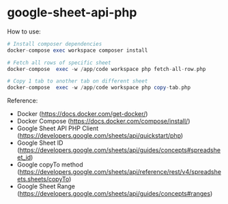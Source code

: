 # google-sheet-api-php

How to use:
```php
# Install composer dependencies
docker-compose exec workspace composer install 

# Fetch all rows of specific sheet
docker-compose  exec -w /app/code workspace php fetch-all-row.php

# Copy 1 tab to another tab on different sheet
docker-compose  exec -w /app/code workspace php copy-tab.php
```
Reference:
- Docker (https://docs.docker.com/get-docker/)
- Docker Compose (https://docs.docker.com/compose/install/)
- Google Sheet API PHP Client (https://developers.google.com/sheets/api/quickstart/php)
- Google Sheet ID (https://developers.google.com/sheets/api/guides/concepts#spreadsheet_id)
- Google copyTo method (https://developers.google.com/sheets/api/reference/rest/v4/spreadsheets.sheets/copyTo)
- Google Sheet Range (https://developers.google.com/sheets/api/guides/concepts#ranges)
